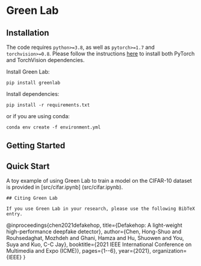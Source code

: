 # Green Lab

## Installation

The code requires `python>=3.8`, as well as `pytorch>=1.7` and `torchvision>=0.8`. Please follow the instructions [here](https://pytorch.org/get-started/locally/) to install both PyTorch and TorchVision dependencies.

Install Green Lab:

```
pip install greenlab
```

Install dependencies:

```
pip install -r requirements.txt
```
or if you are using conda:
```
conda env create -f environment.yml
```

## <a name="GettingStarted"></a>Getting Started

## Quick Start

A toy example of using Green Lab to train a model on the CIFAR-10 dataset is provided in [src/cifar.ipynb] (src/cifar.ipynb).

```
## Citing Green Lab

If you use Green Lab in your research, please use the following BibTeX entry.

```
@inproceedings{chen2021defakehop,
  title={Defakehop: A light-weight high-performance deepfake detector},
  author={Chen, Hong-Shuo and Rouhsedaghat, Mozhdeh and Ghani, Hamza and Hu, Shuowen and You, Suya and Kuo, C-C Jay},
  booktitle={2021 IEEE International Conference on Multimedia and Expo (ICME)},
  pages={1--6},
  year={2021},
  organization={IEEE}
}
```